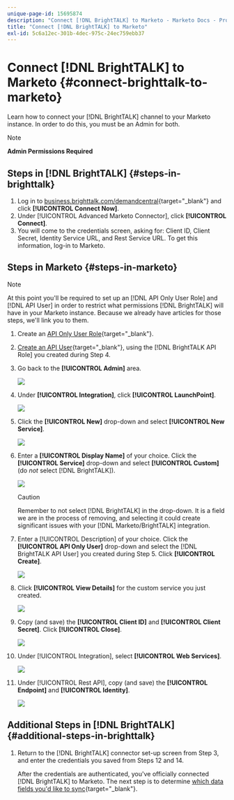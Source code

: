 ```yaml
---
unique-page-id: 15695874
description: "Connect [!DNL BrightTALK] to Marketo - Marketo Docs - Product Documentation"
title: "Connect [!DNL BrightTALK] to Marketo"
exl-id: 5c6a12ec-301b-4dec-975c-24ec759ebb37
---
```

# Connect [!DNL BrightTALK] to Marketo {#connect-brighttalk-to-marketo}

Learn how to connect your [!DNL BrightTALK] channel to your Marketo instance. In order to do this, you must be an Admin for both.

>[!NOTE]
>
>**Admin Permissions Required**

## Steps in [!DNL BrightTALK] {#steps-in-brighttalk}

1. Log in to [business.brighttalk.com/demandcentral](https://business.brighttalk.com/demandcentral/login){target="_blank"} and click **[!UICONTROL Connect Now]**.
1. Under [!UICONTROL Advanced Marketo Connector], click **[!UICONTROL Connect]**.
1. You will come to the credentials screen, asking for: Client ID, Client Secret, Identity Service URL, and Rest Service URL. To get this information, log-in to Marketo.

## Steps in Marketo {#steps-in-marketo}

   >[!NOTE]
   >
   >At this point you'll be required to set up an [!DNL API Only User Role] and [!DNL API User] in order to restrict what permissions [!DNL BrightTALK] will have in your Marketo instance. Because we already have articles for those steps, we'll link you to them.

1. Create an [API Only User Role](/help/marketo/product-docs/administration/users-and-roles/create-an-api-only-user-role.md){target="_blank"}.

1. [Create an API User](/help/marketo/product-docs/administration/users-and-roles/create-an-api-only-user.md){target="_blank"}, using the [!DNL BrightTALK API Role] you created during Step 4.

1. Go back to the **[!UICONTROL Admin]** area.

   ![](assets/connect-brighttalk-to-marketo-1.png)

1. Under **[!UICONTROL Integration]**, click **[!UICONTROL LaunchPoint]**.

   ![](assets/connect-brighttalk-to-marketo-2.png)

1. Click the **[!UICONTROL New]** drop-down and select **[!UICONTROL New Service]**.

   ![](assets/connect-brighttalk-to-marketo-3.png)

1. Enter a **[!UICONTROL Display Name]** of your choice. Click the **[!UICONTROL Service]** drop-down and select **[!UICONTROL Custom]** (do _not_ select [!DNL BrightTALK]).

   ![](assets/connect-brighttalk-to-marketo-4.png)

   >[!CAUTION]
   >
   >Remember to not select [!DNL BrightTALK] in the drop-down. It is a field we are in the process of removing, and selecting it could create significant issues with your [!DNL Marketo/BrightTALK] integration.

1. Enter a [!UICONTROL Description] of your choice. Click the **[!UICONTROL API Only User]** drop-down and select the [!DNL BrightTALK API User] you created during Step 5. Click **[!UICONTROL Create]**.

   ![](assets/connect-brighttalk-to-marketo-5.png)

1. Click **[!UICONTROL View Details]** for the custom service you just created.

   ![](assets/connect-brighttalk-to-marketo-6.png)

1. Copy (and save) the **[!UICONTROL Client ID]** and **[!UICONTROL Client Secret]**. Click **[!UICONTROL Close]**.

   ![](assets/connect-brighttalk-to-marketo-7.png)

1. Under [!UICONTROL Integration], select **[!UICONTROL Web Services]**.

   ![](assets/connect-brighttalk-to-marketo-8.png)

1. Under [!UICONTROL Rest API], copy (and save) the **[!UICONTROL Endpoint]** and **[!UICONTROL Identity]**.

   ![](assets/connect-brighttalk-to-marketo-9.png)

## Additional Steps in [!DNL BrightTALK] {#additional-steps-in-brighttalk}

1. Return to the [!DNL BrightTALK] connector set-up screen from Step 3, and enter the credentials you saved from Steps 12 and 14.

   After the credentials are authenticated, you've officially connected [!DNL BrightTALK] to Marketo. The next step is to determine [which data fields you'd like to sync](https://support.brighttalk.com/hc/en-us/articles/115005131274-BrightTALK-Connector-for-Marketo-Choose-the-Fields-to-Sync){target="_blank"}.
